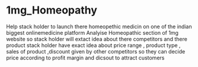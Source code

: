 # 1mg_Homeopathy
Help stack holder to launch there homeopethic medicin on one of the indian biggest onlinemedicine platform
Analyise Homeopathic section of 1mg website so stack holder will extact idea about there competitors and there product 
stack holder have exact idea about price range , product type , sales of product ,discount given by other competitors so they can decide price according to profit margin and dicsout to attract customers 

